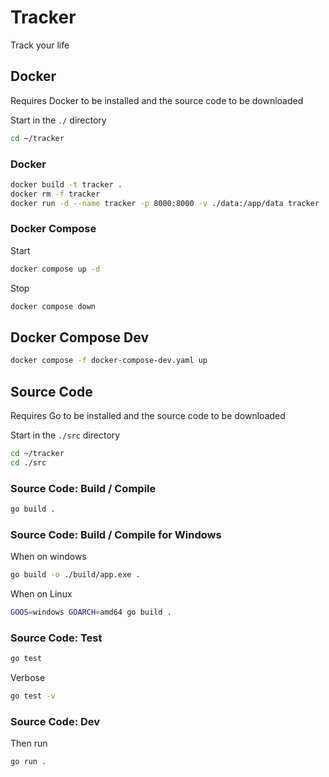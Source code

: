 # Tracker

Track your life



## Docker

Requires Docker to be installed and the source code to be downloaded

Start in the `./` directory

```bash
cd ~/tracker
```

### Docker

```bash
docker build -t tracker .
docker rm -f tracker
docker run -d --name tracker -p 8000:8000 -v ./data:/app/data tracker
```



### Docker Compose

Start

```bash
docker compose up -d
```

Stop

```bash
docker compose down
```



## Docker Compose Dev

```bash
docker compose -f docker-compose-dev.yaml up
```



## Source Code

Requires Go to be installed and the source code to be downloaded

Start in the `./src` directory

```bash
cd ~/tracker
cd ./src
```

### Source Code: Build / Compile

```bash
go build .
```

### Source Code: Build / Compile for Windows

When on windows

```bash
go build -o ./build/app.exe .
```

When on Linux

```bash
GOOS=windows GOARCH=amd64 go build .
```

### Source Code: Test

```bash
go test
```

Verbose

```bash
go test -v
```

### Source Code: Dev

Then run

```bash
go run .
```
